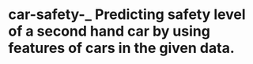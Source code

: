 # car-safety-_ Predicting safety level of a second hand car by using features of cars in the given data.
